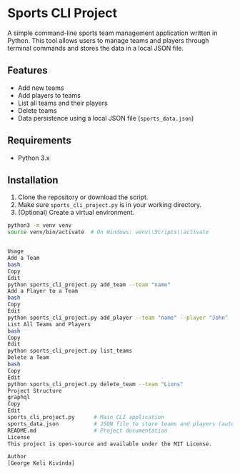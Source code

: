 # Sports CLI Project

A simple command-line sports team management application written in Python. This tool allows users to manage teams and players through terminal commands and stores the data in a local JSON file.

## Features

- Add new teams
- Add players to teams
- List all teams and their players
- Delete teams
- Data persistence using a local JSON file (`sports_data.json`)

## Requirements

- Python 3.x

## Installation

1. Clone the repository or download the script.
2. Make sure `sports_cli_project.py` is in your working directory.
3. (Optional) Create a virtual environment.

```bash
python3 -m venv venv
source venv/bin/activate  # On Windows: venv\\Scripts\\activate


Usage
Add a Team
bash
Copy
Edit
python sports_cli_project.py add_team --team "name"
Add a Player to a Team
bash
Copy
Edit
python sports_cli_project.py add_player --team "name" --player "John"
List All Teams and Players
bash
Copy
Edit
python sports_cli_project.py list_teams
Delete a Team
bash
Copy
Edit
python sports_cli_project.py delete_team --team "Lions"
Project Structure
graphql
Copy
Edit
sports_cli_project.py      # Main CLI application
sports_data.json           # JSON file to store teams and players (auto-created)
README.md                  # Project documentation
License
This project is open-source and available under the MIT License.

Author
[George Keli Kivinda]